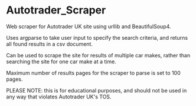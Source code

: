 # Autotrader_Scraper

Web scraper for Autotrader UK site using urllib and BeautifulSoup4.

Uses argparse to take user input to specify the search criteria, and returns all found results in a csv document.

Can be used to scrape the site for results of multiple car makes, rather than searching the site for one car make at a time.

Maximum number of results pages for the scraper to parse is set to 100 pages.

PLEASE NOTE: this is for educational purposes, and should not be used in any way that violates Autotrader UK's TOS.
